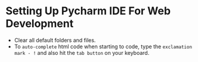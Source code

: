 # Setting Up Pycharm IDE For Web Development
- Clear all default folders and files.
- To `auto-complete` html code when starting to code, type the `exclamation mark - !` and also hit the `tab button` on your keyboard.
